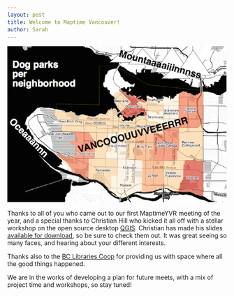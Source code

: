 ```yaml
---
layout: post
title: Welcome to Maptime Vancouver!
author: Sarah
---
```


![Map of Vancouver](../images/vancouvermap.png)

Thanks to all of you who came out to our first MaptimeYVR meeting of the year, and a special thanks to Christian Hill who kicked it all off with a stellar workshop on the open source desktop [QGIS](http://www.qgis.org/en/site/). Christian has made his slides [available for download](../downloads/MaptimeQGIS.pdf), so be sure to check them out. It was great seeing so many faces, and hearing about your different interests. 

Thanks also to the [BC Libraries Coop](https://bc.libraries.coop) for providing us with space where all the good things happened.

We are in the works of developing a plan for future meets, with a mix of project time and workshops, so stay tuned!
